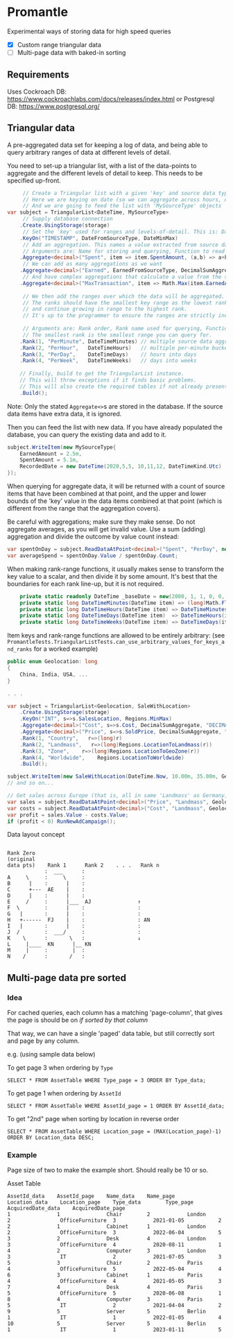 # Promantle
Experimental ways of storing data for high speed queries

* [x] Custom range triangular data
* [ ] Multi-page data with baked-in sorting

## Requirements

Uses Cockroach DB: https://www.cockroachlabs.com/docs/releases/index.html
or Postgresql DB: https://www.postgresql.org/

## Triangular data

A pre-aggregated data set for keeping a log of data, and being able to query arbitrary
ranges of data at different levels of detail.

You need to set-up a triangular list, with a list of the data-points to aggregate
and the different levels of detail to keep. This needs to be specified up-front.

```csharp
     // Create a Triangular list with a given 'key' and source data type
     // Here we are keying on date (so we can aggregate across hours, days, months, etc)
     // And we are going to feed the list with 'MySourceType' objects
var subject = TriangularList<DateTime, MySourceType>
     // Supply database connection
    .Create.UsingStorage(storage)
     // Set the 'key' used for ranges and levels-of-detail. This is: Database-type, Function to read from source data items, Function used to read ranges
    .KeyOn("TIMESTAMP", DateFromSourceType, DateMinMax)
     // Add an aggregation. This names a value extracted from source data
     // Arguments are: Name for storing and querying, Function to read from source data, Function that aggregates multiple items, Database-type
    .Aggregate<decimal>("Spent", item => item.SpentAmount, (a,b) => a+b, "DECIMAL")        // <-- functions can be lambdas
     // We can add as many aggregations as we want
    .Aggregate<decimal>("Earned", EarnedFromSourceType, DecimalSumAggregate, "DECIMAL")    // <-- or methods from a class
     // And have complex aggregations that calculate a value from the source data (rather than just extracting a stored value)
    .Aggregate<decimal>("MaxTransaction", item => Math.Max(item.EarnedAmount, item.SpentAmount), (a,b) => Math.Max(a,b), "DECIMAL")
    
     // We then add the ranges over which the data will be aggregated.
     // The ranks should have the smallest key range as the lowest rank,
     // and continue growing in range to the highest rank.
     // It's up to the programmer to ensure the ranges are strictly increasing.
     
     // Arguments are: Rank order, Rank name used for querying, Function that returns the key split into these ranges
     // The smallest rank is the smallest range you can query for.
    .Rank(1, "PerMinute", DateTimeMinutes) // multiple source data aggregated into per-minute buckets
    .Rank(2, "PerHour",   DateTimeHours)   // multiple per-minute buckets aggregated into per-hour buckets
    .Rank(3, "PerDay",    DateTimeDays)    // hours into days
    .Rank(4, "PerWeek",   DateTimeWeeks)   // days into weeks
    
    // Finally, build to get the TriangularList instance.
    // This will throw exceptions if it finds basic problems.
    // This will also create the required tables if not already present.
    .Build();
```

Note: Only the stated `Aggregate<>`s are stored in the database. If the source data items have extra data, it is ignored.

Then you can feed the list with new data. If you have already populated the database, you can query the existing data
and add to it.

```csharp
subject.WriteItem(new MySourceType{
    EarnedAmount = 2.5m,
    SpentAmount = 5.1m,
    RecordedDate = new DateTime(2020,5,5, 10,11,12, DateTimeKind.Utc)
});
```

When querying for aggregate data, it will be returned with a count of source items that have been combined at that point,
and the upper and lower bounds of the 'key' value in the data items combined at that point (which is different from the range that
the aggregation covers).

Be careful with aggregations; make sure they make sense. Do not aggregate averages, as you will get invalid value. Use a sum (adding)
aggregation and divide the outcome by value count instead:

```csharp
var spentOnDay = subject.ReadDataAtPoint<decimal>("Spent", "PerDay", new DateTime(2020,5,5,  0,0,1, DateTimeKind.Utc));
var averageSpend = spentOnDay.Value / spentOnDay.Count;
```

When making rank-range functions, it usually makes sense to transform the key value to a scalar, and then divide it by some amount.
It's best that the boundaries for each rank line-up, but it is not required.

```csharp
    private static readonly DateTime _baseDate = new(2000, 1, 1, 0, 0, 0, DateTimeKind.Utc);
    private static long DateTimeMinutes(DateTime item) => (long)Math.Floor((item - _baseDate).TotalMinutes);
    private static long DateTimeHours(DateTime item) => DateTimeMinutes(item) / 60;
    private static long DateTimeDays(DateTime item)  => DateTimeHours(item)   / 24;
    private static long DateTimeWeeks(DateTime item) => DateTimeDays(item)    / 7;
```

Item keys and rank-range functions are allowed to be entirely arbitrary: (see `PromantleTests.TriangularListTests.can_use_arbitrary_values_for_keys_and_ranks` for a worked example)

```csharp
public enum Geolocation: long
{
    China, India, USA, ...
}

. . .

var subject = TriangularList<Geolocation, SaleWithLocation>
    .Create.UsingStorage(storage)
    .KeyOn("INT", s=>s.SalesLocation, Regions.MinMax)
    .Aggregate<decimal>("Cost", s=>s.Cost, DecimalSumAggregate, "DECIMAL")
    .Aggregate<decimal>("Price", s=>s.SoldPrice, DecimalSumAggregate, "DECIMAL")
    .Rank(1, "Country",   r=>(long)r)
    .Rank(2, "Landmass",   r=>(long)Regions.LocationToLandmass(r))
    .Rank(3, "Zone",    r=>(long)Regions.LocationToGeoZone(r))
    .Rank(4, "Worldwide",    Regions.LocationToWorldwide)
    .Build();

subject.WriteItem(new SaleWithLocation(DateTime.Now, 10.00m, 35.00m, Geolocation.Angola));
// and so on...

// Get sales across Europe (that is, all in same 'Landmass' as Germany)
var sales = subject.ReadDataAtPoint<decimal>("Price", "Landmass", Geolocation.Germany);
var costs = subject.ReadDataAtPoint<decimal>("Cost", "Landmass", Geolocation.Germany);
var profit = sales.Value - costs.Value;
if (profit < 0) RunNewAdCampaign();
```

Data layout concept 

```

Rank Zero
(original
data pts)    Rank 1      Rank 2    . . .   Rank n
            :  ___      :
A     \     :     \     :
B      |    :      |    :
C      +---  AE    |    :
D      |    :      |    :
E     /     :      |___  AJ               ↑
F  \        :      |    :                 :
G   |       :      |    :                 :
H   +------  FJ    |    :                 : AN
I   |       :      |    :                 :
J  /        :  ___/     :                 :
K    \      :       \   :                 ↓
L     |____  KN      |__ KN
M     |     :        |  :
N    /      :       /   :

```

## Multi-page data pre sorted

### Idea

For cached queries, each column has a matching 'page-column', that gives the page is should be on *if sorted by that column*

That way, we can have a single 'paged' data table, but still correctly sort and page by any column.

e.g. (using sample data below)

To get page 3 when ordering by `Type`
```
SELECT * FROM AssetTable WHERE Type_page = 3 ORDER BY Type_data;
```

To get page 1 when ordering by `AssetId`
```
SELECT * FROM AssetTable WHERE AssetId_page = 1 ORDER BY AssetId_data;
```

To get "2nd" page when sorting by location in reverse order
```
SELECT * FROM AssetTable WHERE Location_page = (MAX(Location_page)-1) ORDER BY Location_data DESC;
```

### Example

Page size of two to make the example short. Should really be 10 or so.

Asset Table

```
AssetId_data    AssetId_page    Name_data    Name_page    Location_data    Location_page    Type_data        Type_page    AcquiredDate_data    AcquiredDate_page
1               1               Chair        2            London           2                OfficeFurniture  3            2021-01-05           2
2               1               Cabinet      1            London           2                OfficeFurniture  3            2022-06-04           5
3               2               Desk         4            London           3                OfficeFurniture  4            2020-08-11           1
4               2               Computer     3            London           3                IT               2            2021-07-05           3
5               3               Chair        2            Paris            4                OfficeFurniture  5            2022-05-04           4
6               3               Cabinet      1            Paris            4                OfficeFurniture  4            2021-05-05           3
7               4               Desk         4            Paris            5                OfficeFurniture  5            2020-06-08           1
8               4               Computer     3            Paris            5                IT               2            2021-04-04           2
9               5               Server       5            Berlin           1                IT               1            2022-01-05           4
10              5               Server       5            Berlin           1                IT               1            2023-01-11           5
```
